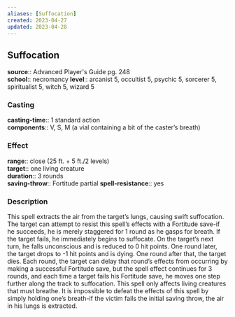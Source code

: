 ```yaml
---
aliases: [Suffocation]
created: 2023-04-27
updated: 2023-04-28
---
```


## Suffocation

**source**:: Advanced Player's Guide pg. 248  
**school**:: necromancy
**level**:: arcanist 5, occultist 5, psychic 5, sorcerer 5, spiritualist 5, witch 5, wizard 5

### Casting

**casting-time**:: 1 standard action  
**components**:: V, S, M (a vial containing a bit of the caster’s breath)

### Effect

**range**:: close (25 ft. + 5 ft./2 levels)  
**target**:: one living creature  
**duration**:: 3 rounds  
**saving-throw**:: Fortitude partial
**spell-resistance**:: yes

### Description

This spell extracts the air from the target’s lungs, causing swift suffocation. The target can attempt to resist this spell’s effects with a Fortitude save-if he succeeds, he is merely staggered for 1 round as he gasps for breath. If the target fails, he immediately begins to suffocate. On the target’s next turn, he falls unconscious and is reduced to 0 hit points. One round later, the target drops to -1 hit points and is dying. One round after that, the target dies. Each round, the target can delay that round’s effects from occurring by making a successful Fortitude save, but the spell effect continues for 3 rounds, and each time a target fails his Fortitude save, he moves one step further along the track to suffocation. This spell only affects living creatures that must breathe. It is impossible to defeat the effects of this spell by simply holding one’s breath-if the victim fails the initial saving throw, the air in his lungs is extracted.
